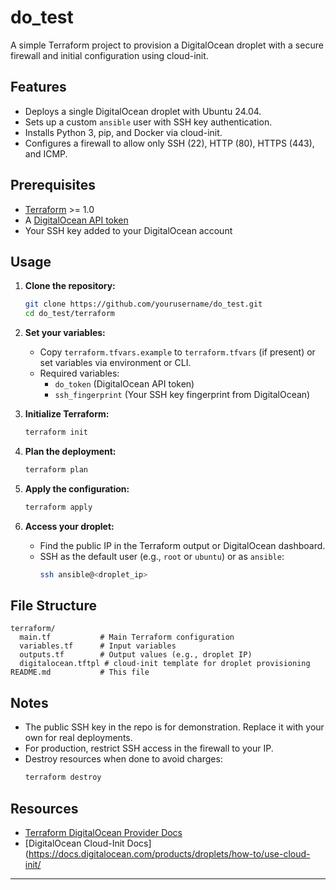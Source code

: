 # do_test

A simple Terraform project to provision a DigitalOcean droplet with a secure firewall and initial configuration using cloud-init.

## Features

- Deploys a single DigitalOcean droplet with Ubuntu 24.04.
- Sets up a custom `ansible` user with SSH key authentication.
- Installs Python 3, pip, and Docker via cloud-init.
- Configures a firewall to allow only SSH (22), HTTP (80), HTTPS (443), and ICMP.

## Prerequisites

- [Terraform](https://www.terraform.io/downloads.html) >= 1.0
- A [DigitalOcean API token](https://cloud.digitalocean.com/account/api/tokens)
- Your SSH key added to your DigitalOcean account

## Usage

1. **Clone the repository:**
    ```sh
    git clone https://github.com/yourusername/do_test.git
    cd do_test/terraform
    ```

2. **Set your variables:**
    - Copy `terraform.tfvars.example` to `terraform.tfvars` (if present) or set variables via environment or CLI.
    - Required variables:
        - `do_token` (DigitalOcean API token)
        - `ssh_fingerprint` (Your SSH key fingerprint from DigitalOcean)

3. **Initialize Terraform:**
    ```sh
    terraform init
    ```

4. **Plan the deployment:**
    ```sh
    terraform plan
    ```

5. **Apply the configuration:**
    ```sh
    terraform apply
    ```

6. **Access your droplet:**
    - Find the public IP in the Terraform output or DigitalOcean dashboard.
    - SSH as the default user (e.g., `root` or `ubuntu`) or as `ansible`:
      ```sh
      ssh ansible@<droplet_ip>
      ```

## File Structure

```
terraform/
  main.tf           # Main Terraform configuration
  variables.tf      # Input variables
  outputs.tf        # Output values (e.g., droplet IP)
  digitalocean.tftpl # cloud-init template for droplet provisioning
README.md           # This file
```

## Notes

- The public SSH key in the repo is for demonstration. Replace it with your own for real deployments.
- For production, restrict SSH access in the firewall to your IP.
- Destroy resources when done to avoid charges:
    ```sh
    terraform destroy
    ```

## Resources

- [Terraform DigitalOcean Provider Docs](https://registry.terraform.io/providers/digitalocean/digitalocean/latest/docs)
- [DigitalOcean Cloud-Init Docs](https://docs.digitalocean.com/products/droplets/how-to/use-cloud-init/

---
